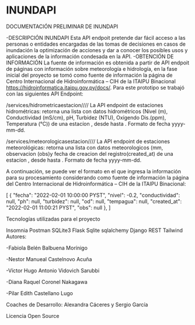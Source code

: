 # INUNDAPI


DOCUMENTACIÓN PRELIMINAR DE INUNDAPI

-DESCRIPCIÓN INUNDAPI Esta API endpoit pretende dar fácil acceso a las personas o entidades encargadas de las tomas de decisiones en casos de inundación la optimización de acciones y dar a conocer los posibles usos y aplicaciones de la información condesada en la API. -OBTENCIÓN DE INFORMACIÓN La fuente de información es obtenida a partir de API endpoit de páginas con información sobre meteorología e hidrología, en la fase inicial del proyecto se tomó como fuente de información la página de Centro Internacional de Hidroinformática – CIH de la ITAIPU Binacional https://hidroinformatica.itaipu.gov.py/docs/. Para este prototipo se trabajó con las siguientes API Endpoint:

/services/hidrometricaestacion/<fecha>/<fechasig>/<estacion>/
La API endpoint de estaciones hidrométricas: retorna una lista con datos hidrométricos (Nivel (m), Conductividad (mS/cm), pH, Turbidez (NTU), Oxígendo Dis.(ppm), Temperatura (°C)) de una estacíon <estacion>, desde <fecha> hasta <fechasig>. Formato de fecha yyyy-mm-dd.

/services/meteorologicasestacion/<fecha>/<fechasig>/<estacion>/
La API endpoint de estaciones meteorológicas: retorna una lista con datos meteorologicos (mm, observacion (obs)y fecha de creacion del registro(created_at) de una estacíon <estacion>, desde <fecha> hasta <fechasig>. Formato de fecha yyyy-mm-dd. 


A continuación, se puede ver el formato en el que ingresa la información para su procesamiento considerando como fuente de información la página del Centro Internacional de Hidroinformática – CIH de la ITAIPU Binacional:


[
{
        "fecha": "2022-02-01 10:00:00 PYST",
        "nivel": -0.2,
        "conductividad": null,
        "ph": null,
        "turbidez": null,
        "od": null,
        "tempagua": null,
        "created_at": "2022-02-01 11:00:21 PYST",
        "obs": null
    },
]

Tecnologías utilizadas para el proyecto 


Insomnia
Postman
SQLite3
Flask
Sqlite sqlalchemy
Django REST
Tailwind
Autores:

-Fabiola Belén Balbuena Morínigo

-Nestor Manueal Castelnovo Acuña

-Víctor Hugo Antonio Vidovich Sarubbi

-Diana Raquel Coronel Nakagawa

-Pilar Edith Castellano Lugo

Coaches de Desarrollo: Alexandra Cáceres y Sergio García

Licencia Open Source
